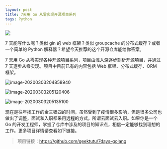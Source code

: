 ```yaml
---
layout: post
title: 7天用 Go 从零实现开源项目系列
tags: Python
---
```


![](https://raw.githubusercontent.com/ZhuPeng/pic/master/mac_github_images/compress_go.cover.desin.parttern.png)

7 天能写什么呢？类似 gin 的 web 框架？类似 groupcache 的分布式缓存？或者一个简单的 Python 解释器？希望今天推荐的这个开源仓库能给你答案。

7 天用 Go 从零实现各种开源项目系列，项目由浅入深逐步剖析开源项目，并通过 7 天逐步从零实现。项目中目前已有的内容包括 Web 框架、分布式缓存、ORM 框架。

![image-20200303204858940](https://raw.githubusercontent.com/ZhuPeng/pic/master/images/compress_learn.go.01.png)

![image-20200303205120406](https://raw.githubusercontent.com/ZhuPeng/pic/master/images/compress_learn.go.02.png)

![image-20200303205135100](https://raw.githubusercontent.com/ZhuPeng/pic/master/images/compress_learn.go.03.png)

现在是往年找工作的金三银四的时间，虽然受到了疫情很多影响，但是很多公司也做出了调整，面试和入职都采用远程的方式，所谓云面试云入职。如果你是一个 Go 的开发工程师，掌握了仓库中涉及的项目的知识点，相信一定能够找到理想的工作。更多项目详情请查看如下链接。

> 项目链接：https://github.com/geektutu/7days-golang

